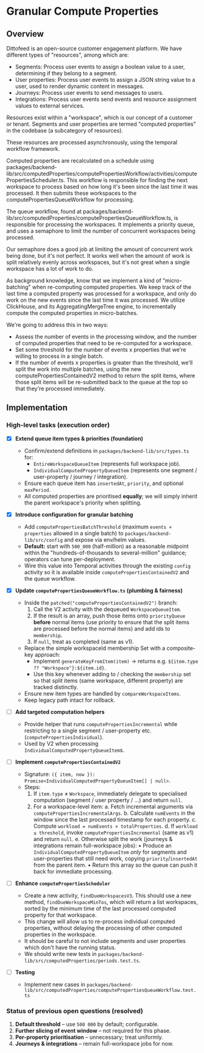 # Granular Compute Properties

## Overview

Dittofeed is an open-source customer engagement platform. We have different types of "resources", among which are:

- Segments: Process user events to assign a boolean value to a user, determining if they belong to a segment.
- User properties: Process user events to assign a JSON string value to a user, used to render dynamic content in messages.
- Journeys: Process user events to send messages to users.
- Integrations: Process user events send events and resource assignment values to external services.

Resources exist within a "workspace", which is our concept of a customer or tenant. Segments and user properties are termed "computed properties" in the codebase (a subcategory of resources).

These resources are processed asynchronously, using the temporal workflow framework.

Computed properties are recalculated on a schedule using packages/backend-lib/src/computedProperties/computePropertiesWorkflow/activities/computePropertiesScheduler.ts. This workflow is responsible for finding the next workspace to process based on how long it's been since the last time it was processed. It then submits these workspaces to the computePropertiesQueueWorkflow for processing.

The queue workflow, found at packages/backend-lib/src/computedProperties/computePropertiesQueueWorkflow.ts, is responsible for processing the workspaces. It implements a priority queue, and uses a semaphore to limit the number of concurrent workspaces being processed.

Our semaphore does a good job at limiting the amount of concurrent work being done, but it's not perfect. It works well when the amount of work is split relatively evenly across workspaces, but it's not great when a single workspace has a lot of work to do.

As background knowledge, know that we implement a kind of "micro-batching" when re-computing computed properties. We keep track of the last time a computed property was processed for a workspace, and only do work on the new events since the last time it was processed. We utilize ClickHouse, and its AggregatingMergeTree engine, to incrementally compute the computed properties in micro-batches.

We're going to address this in two ways:

- Assess the number of events in the processing window, and the number of computed properties that need to be re-computed for a workspace.
- Set some threshold for the number of events x properties that we're willing to process in a single batch.
- If the number of events x properties is greater than the threshold, we'll split the work into multiple batches, using the new computePropertiesContainedV2 method to return the split items, where those split items will be re-submitted back to the queue at the top so that they're processed immediately.

## Implementation

### High-level tasks (execution order)

- [x] **Extend queue item types & priorities (foundation)**
  - Confirm/extend definitions in `packages/backend-lib/src/types.ts` for:
    - `EntireWorkspaceQueueItem` (represents full workspace job).
    - `IndividualComputedPropertyQueueItem` (represents one segment / user-property / journey / integration).
  - Ensure each queue item has `insertedAt`, `priority`, and optional `maxPeriod`.
  - All computed properties are prioritised **equally**; we will simply inherit the parent workspace's priority when splitting.

- [x] **Introduce configuration for granular batching**
  - Add `computePropertiesBatchThreshold` (maximum `events × properties` allowed in a single batch) to `packages/backend-lib/src/config` and expose via env/helm values.
  - **Default:** start with `500_000` (half-million) as a reasonable midpoint within the "hundreds-of-thousands to several-million" guidance; operators can tune per-deployment.
  - Wire this value into Temporal activities through the existing `config` activity so it is available inside `computePropertiesContainedV2` and the queue workflow.

- [x] **Update `computePropertiesQueueWorkflow.ts` (plumbing & fairness)**
  - Inside the `patched("computePropertiesContainedV2")` branch:
    1. Call the V2 activity with the dequeued `WorkspaceQueueItem`.
    2. If the result is an array, push those items onto `priorityQueue` **before** normal items (use priority to ensure that the split items are processed before the normal items) and add ids to `membership`.
    3. If `null`, treat as completed (same as v1).
  - Replace the simple workspaceId membership Set with a composite-key approach:
    - Implement `generateKeyFromItem(item)` → returns e.g. ``${item.type ?? "Workspace"}:${item.id}``.
    - Use this key whenever adding to / checking the `membership` set so that split items (same workspace, different property) are tracked distinctly.
  - Ensure new item types are handled by `compareWorkspaceItems`.
  - Keep legacy path intact for rollback.

- [ ] **Add targeted computation helpers**
  - Provide helper that runs `computePropertiesIncremental` while restricting to a single segment / user-property etc. (`computePropertiesIndividual`).
  - Used by V2 when processing `IndividualComputedPropertyQueueItem`s.

- [ ] **Implement `computePropertiesContainedV2`**
  - Signature: `({ item, now }): Promise<IndividualComputedPropertyQueueItem[] | null>`.
  - Steps:
    1. If `item.type` ≠ `Workspace`, immediately delegate to specialised computation (segment / user property / …) and return `null`.
    2. For a workspace-level item:
       a. Fetch incremental arguments via `computePropertiesIncrementalArgs`.
       b. Calculate `numEvents` in the window since the last processed timestamp for each property.
       c. Compute `workload = numEvents × totalProperties`.
       d. If `workload ≤ threshold`, invoke `computePropertiesIncremental` (same as v1) and return `null`.
       e. Otherwise split the work (journeys & integrations remain full-workspace jobs):
          • Produce an `IndividualComputedPropertyQueueItem` *only* for segments and user-properties that still need work, copying `priority`/`insertedAt` from the parent item.
          • Return this array so the queue can push it back for immediate processing.

- [ ] **Enhance `computePropertiesScheduler`**
  - Create a new activity, `findDueWorkspacesV3`. This should use a new method, `findDueWorkspaceMinTos`, which will return a list workspaces, sorted by the minimum time of the last processed computed property for that workspace.
  - This change will allow us to re-process individual computed properties, without delaying the processing of other computed properties in the workspace.
  - It should be careful to not include segments and user properties which don't have the running status.
  - We should write new tests in `packages/backend-lib/src/computedProperties/periods.test.ts`.

- [ ] **Testing**
  - Implement new cases in `packages/backend-lib/src/computedProperties/computePropertiesQueueWorkflow.test.ts`

### Status of previous open questions (resolved)

1. **Default threshold** – use `500 000` by default; configurable.
2. **Further slicing of event window** – not required for this phase.
3. **Per-property prioritisation** – unnecessary; treat uniformly.
4. **Journeys & integrations** – remain full-workspace jobs for now.